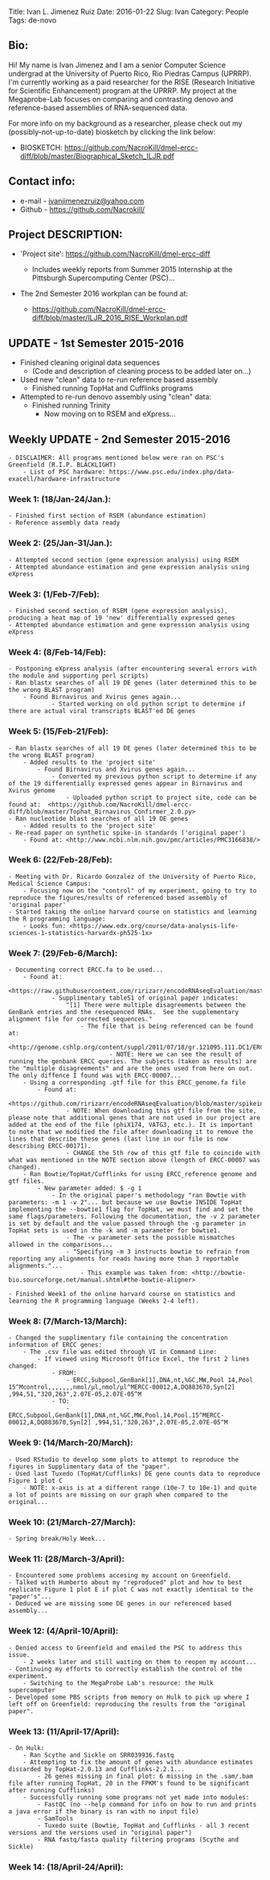 Title: Ivan L. Jimenez Ruiz
Date: 2016-01-22
Slug: Ivan
Category: People
Tags: de-novo

## Bio:

 Hi! 
 My name is Ivan Jimenez and I am a senior Computer Science undergrad at the University of Puerto Rico, Rio Piedras Campus (UPRRP). I'm currently working as a paid researcher for the RISE (Research Initiative for Scientific Enhancement) program at the UPRRP. My project at the Megaprobe-Lab focuses on comparing and contrasting denovo and reference-based assemblies of RNA-sequenced data. 

 For more info on my background as a researcher, please check out my (possibly-not-up-to-date) biosketch by clicking the link below:

 - BIOSKETCH: <https://github.com/NacroKill/dmel-ercc-diff/blob/master/Biographical_Sketch_ILJR.pdf>

## Contact info:

 - e-mail - <ivanjimenezruiz@yahoo.com>
 - Github - <https://github.com/Nacrokill/>

## Project DESCRIPTION:

 - 'Project site': <https://github.com/NacroKill/dmel-ercc-diff>
 
 	-  Includes weekly reports from Summer 2015 Internship at the Pittsburgh Supercomputing Center (PSC)...


 - The 2nd Semester 2016 workplan can be found at:

	-  <https://github.com/NacroKill/dmel-ercc-diff/blob/master/ILJR_2016_RISE_Workplan.pdf>

## UPDATE - 1st Semester 2015-2016

 - Finished cleaning original data sequences 
 	- (Code and description of cleaning process to be added later on...)
 - Used new "clean" data to re-run reference based assembly 
 	- Finished running TopHat and Cufflinks programs
 - Attempted to re-run denovo assembly using "clean" data:
 	- Finished running Trinity 
 		- Now moving on to RSEM and eXpress...

## Weekly UPDATE - 2nd Semester 2015-2016

 	- DISCLAIMER: All programs mentioned below were ran on PSC's Greenfield (R.I.P. BLACKLIGHT)
 		- List of PSC hardware: https://www.psc.edu/index.php/data-exacell/hardware-infrastructure

### Week 1: (18/Jan-24/Jan.):

	- Finished first section of RSEM (abundance estimation)
	- Reference assembly data ready 

### Week 2: (25/Jan-31/Jan.):

	- Attempted second section (gene expression analysis) using RSEM
	- Attempted abundance estimation and gene expression analysis using eXpress

### Week 3: (1/Feb-7/Feb):

	- Finished second section of RSEM (gene expression analysis), producing a heat map of 19 'new' differentially expressed genes
	- Attempted abundance estimation and gene expression analysis using eXpress

### Week 4: (8/Feb-14/Feb):

	- Postponing eXpress analysis (after encountering several errors with the module and supporting perl scripts)
	- Ran blastx searches of all 19 DE genes (later determined this to be the wrong BLAST program)
		- Found Birnavirus and Xvirus genes again...
		 		- Started working on old python script to determine if there are actual viral transcripts BLAST'ed DE genes

### Week 5: (15/Feb-21/Feb):

	- Ran blastx searches of all 19 DE genes (later determined this to be the wrong BLAST program)
		- Added results to the 'project site'
		 	- Found Birnavirus and Xvirus genes again...
		 	 	- Converted my previous python script to determine if any of the 19 differentially expressed genes appear in Birnavirus and Xvirus genome
		 	 		- Uploaded python script to project site, code can be found at:  <https://github.com/NacroKill/dmel-ercc-diff/blob/master/Tophat_Birnavirus_Confirmer_2.0.py>
	- Ran nucleotide blast searches of all 19 DE genes 
	 	- Added results to the 'project site'
	- Re-read paper on synthetic spike-in standards ('original paper')
		- Found at: <http://www.ncbi.nlm.nih.gov/pmc/articles/PMC3166838/>


### Week 6: (22/Feb-28/Feb):

	- Meeting with Dr. Ricardo Gonzalez of the University of Puerto Rico, Medical Science Campus:
		- Focusing now on the "control" of my experiment, going to try to reproduce the figures/results of referenced based assembly of 'original paper'
	- Started taking the online harvard course on statistics and learning the R programming language: 
		- Looks fun: <https://www.edx.org/course/data-analysis-life-sciences-1-statistics-harvardx-ph525-1x>


### Week 7: (29/Feb-6/March):

	- Documenting correct ERCC.fa to be used...
		- Found at: 
			<https://raw.githubusercontent.com/ririzarr/encodeRNAseqEvaluation/master/spikein.fasta>
				- Supplimentary tableS1 of original paper indicates: 
					"[1] There were multiple disagreements between the GenBank entries and the resequenced RNAs.  See the supplementary alignment file for corrected sequences."
						- The file that is being referenced can be found at: 
							<http://genome.cshlp.org/content/suppl/2011/07/18/gr.121095.111.DC1/ERCC_genbank_alignments.txt>
								- NOTE: Here we can see the result of running the genbank ERCC queries. The subjects (taken as results) are the "multiple disagreements" and are the ones used from here on out. The only diffence I found was with ERCC-00007...  
		- Using a corresponding .gtf file for this ERCC_genome.fa file
			- Found at:
				<https://github.com/ririzarr/encodeRNAseqEvaluation/blob/master/spikein_gene.gtf>
					- NOTE: When downloading this gtf file from the site, please note that additional genes that are not used in our project are added at the end of the file (phiX174, VATG3, etc.). It is important to note that we modified the file after downloading it to remove the lines that describe these genes (last line in our file is now describing ERCC-00171).
					- CHANGE the 5th row of this gtf file to coincide with what was mentioned in the NOTE section above (length of ERCC-00007 was changed).
		- Ran Bowtie/TopHat/Cufflinks for using ERCC_reference genome and gtf files.
			- New parameter added: $ -g 1
				- In the original paper's methodology "ran Bowtie with parameters: -m 1 -v 2"... but because we use Bowtie INSIDE TopHat implementing the --bowtie1 flag for TopHat, we must find and set the same flags/parameters. Following the documentation, the -v 2 parameter is set by default and the value passed through the -g parameter in TopHat sets is used in the -k and -m parameter for bowtie1.
					- The -v parameter sets the possible mismatches allowed in the comparisons...
					- "Specifying -m 3 instructs bowtie to refrain from reporting any alignments for reads having more than 3 reportable alignments."...
						- This example was taken from: <http://bowtie-bio.sourceforge.net/manual.shtml#the-bowtie-aligner>
	
	- Finished Week1 of the online harvard course on statistics and learning the R programming language (Weeks 2-4 left).

### Week 8: (7/March-13/March):

	- Changed the supplimentary file containing the concentration information of ERCC genes: 
		- The .csv file was edited through VI in Command Line:
			- If viewed using Microsoft Office Excel, the first 2 lines changed:
				- FROM: 
					- ERCC,Subpool,GenBank[1],DNA,nt,%GC,MW,Pool 14,Pool 15^Mcontrol,,,,,,,nmol/µl,nmol/µl^MERCC-00012,A,DQ883670,Syn[2] ,994,51,"320,263",2.07E-05,2.07E-05^M
				- TO:
					- ERCC,Subpool,GenBank[1],DNA,nt,%GC,MW,Pool.14,Pool.15^MERCC-00012,A,DQ883670,Syn[2] ,994,51,"320,263",2.07E-05,2.07E-05^M

### Week 9: (14/March-20/March):

	- Used RStudio to develop some plots to attempt to reproduce the figures in Supplimentary data of the "paper". 
	- Used last Tuxedo (TopHat/Cufflinks) DE gene counts data to reproduce Figure 1 plot C
		- NOTE: x-axis is at a different range (10e-7 to 10e-1) and quite a lot of points are missing on our graph when compared to the original...

### Week 10: (21/March-27/March):

	- Spring break/Holy Week...  

### Week 11: (28/March-3/April):

	- Encountered some problems accesing my account on Greenfield. 
	- Talked with Humberto about my "reproduced" plot and how to best replicate Figure 1 plot E if plot C was not exactly identical to the "paper's"...
	- Deduced we are missing some DE genes in our referenced based assembly...

### Week 12: (4/April-10/April):

	- Denied access to Greenfield and emailed the PSC to address this issue.
		- 2 weeks later and still waiting on them to reopen my account...
	- Continuing my efforts to correctly establish the control of the experiment.
		- Switching to the MegaProbe Lab's resource: the Hulk supercomputer 
	- Developed some PBS scripts from memory on Hulk to pick up where I left off on Greenfield: reproducing the results from the "original paper".

### Week 13: (11/April-17/April):

	- On Hulk:
		- Ran Scythe and Sickle on SRR039936.fastq
		- Attempting to fix the amount of genes with abundance estimates discarded by TopHat-2.0.13 and Cufflinks-2.2.1...
			- 26 genes missing in final plot: 6 missing in the .sam/.bam file after running TopHat, 20 in the FPKM's found to be significant after running Cufflinks)
		- Successfully running some programs not yet made into modules:
			- FastQC (no --help command for info on how to run and prints a java error if the binary is ran with no input file)
			- SamTools
			- Tuxedo suite (Bowtie, TopHat and Cufflinks - all 3 recent versions and the versions used in "original paper")
			- RNA fastq/fasta quality filtering programs (Scythe and Sickle)

### Week 14: (18/April-24/April):



